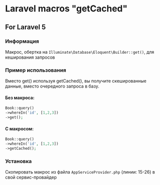 # Laravel macros "getCached"
## For Laravel 5
### Информация
Макрос, обертка на `Illuminate\Database\Eloquent\Builder::get()`, для кеширования запросов
### Пример использования
Вместо get() используя getCached(), вы получите скешированные данные, вместо очередного запроса в базу.
#### Без макроса:
```php
Book::query()
->whereIn('id', [1,2,3])
->get();
```
#### С макросом:
```php
Book::query()
->whereIn('id', [1,2,3])
->getCached();
```
### Установка
Скопировать макрос из файла `AppServiceProvider.php`  (линии: 15-26) в свой сервис-провайдер
